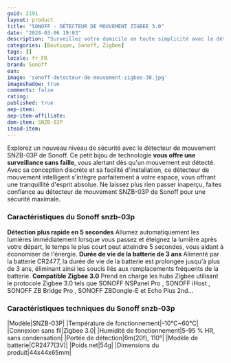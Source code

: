 ```yaml
---
guid: 2191
layout: product 
title: "SONOFF - DÉTECTEUR DE MOUVEMENT ZIGBEE 3.0"
date: "2024-03-06 19:03"
description: "Surveillez votre domicile en toute simplicité avec le détecteur de mouvement Sonoff SNZB-03P."
categories: [Boutique, Sonoff, Zigbee]
tags: []
locale: fr_FR
brand: Sonoff
ean: 
image: 'sonoff-detecteur-de-mouvement-zigbee-30.jpg'
imageshadow: true
comments: false
rating:  
published: true
aep-item: 
aep-item-affiliate: 
dom-item: SNZB-03P
itead-item: 
---
```

Explorez un nouveau niveau de sécurité avec le détecteur de mouvement SNZB-03P de Sonoff. Ce petit bijou de technologie **vous offre une surveillance sans faille**, vous alertant dès qu'un mouvement est détecté. Avec sa conception discrète et sa facilité d'installation, ce détecteur de mouvement intelligent s'intègre parfaitement à votre espace, vous offrant une tranquillité d'esprit absolue. Ne laissez plus rien passer inaperçu, faites confiance au détecteur de mouvement SNZB-03P de Sonoff pour une sécurité maximale.

### Caractéristiques du Sonoff snzb-03p

**Détection plus rapide en 5 secondes**
Allumez automatiquement les lumières immédiatement lorsque vous passez et éteignez la lumière après votre départ, le temps le plus court peut atteindre 5 secondes, vous aidant à économiser de l'énergie.
**Durée de vie de la batterie de 3 ans**
Alimenté par la batterie CR2477, la durée de vie de la batterie est prolongée jusqu'à plus de 3 ans, éliminant ainsi les soucis liés aux remplacements fréquents de la batterie.
**Compatible Zigbee 3.0**
Prend en charge les hubs Zigbee utilisant le protocole Zigbee 3.0 tels que SONOFF NSPanel Pro , SONOFF iHost , SONOFF ZB Bridge Pro , SONOFF ZBDongle-E et Echo Plus 2nd…


### Caractéristiques techniques du Sonoff snzb-03p

|Modèle|SNZB-03P|
|Température de fonctionnement|-10°C~60°C|
|Connexion sans fil|Zigbee 3.0|
|Humidité de fonctionnement|5-95 % HR, sans condensation|
|Portée de détection|6m(20f), 110°|
|Modèle de batterie|CR2477(3V)|
|Poids net|54g|
|Dimensions du produit|44x44x65mm|
